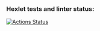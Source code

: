 ### Hexlet tests and linter status:
[![Actions Status](https://github.com/ErKir/python-project-50/workflows/hexlet-check/badge.svg)](https://github.com/ErKir/python-project-50/actions)